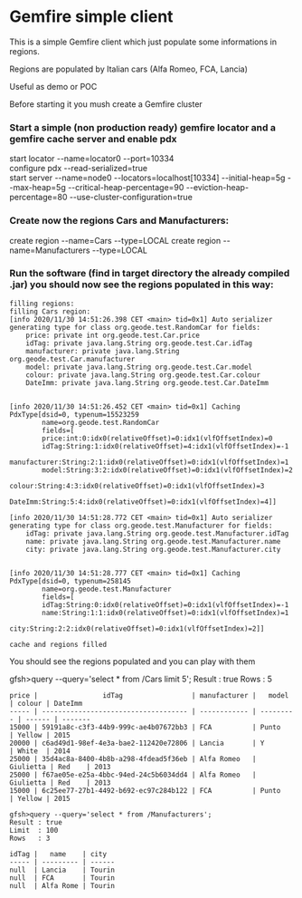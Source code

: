 # Gemfire simple client

This is a simple Gemfire client which just populate some informations in regions. </br>

Regions are populated by Italian cars (Alfa Romeo, FCA, Lancia) </br>

Useful as demo or POC </br>

Before starting it you mush create a Gemfire cluster </br>

### Start a simple (non production ready) gemfire locator and a gemfire cache server and enable pdx

start locator --name=locator0 --port=10334</br>
configure pdx --read-serialized=true</br>
start server --name=node0 --locators=localhost[10334] --initial-heap=5g --max-heap=5g  --critical-heap-percentage=90 --eviction-heap-percentage=80  --use-cluster-configuration=true</br>

### Create now the regions Cars and Manufacturers:

create region --name=Cars --type=LOCAL
create region --name=Manufacturers --type=LOCAL


### Run the software (find in target directory the already compiled .jar) you should now see the regions populated in this way:

```
filling regions:
filling Cars region:
[info 2020/11/30 14:51:26.398 CET <main> tid=0x1] Auto serializer generating type for class org.geode.test.RandomCar for fields: 
    price: private int org.geode.test.Car.price
    idTag: private java.lang.String org.geode.test.Car.idTag
    manufacturer: private java.lang.String org.geode.test.Car.manufacturer
    model: private java.lang.String org.geode.test.Car.model
    colour: private java.lang.String org.geode.test.Car.colour
    DateImm: private java.lang.String org.geode.test.Car.DateImm


[info 2020/11/30 14:51:26.452 CET <main> tid=0x1] Caching PdxType[dsid=0, typenum=15523259
        name=org.geode.test.RandomCar
        fields=[
        price:int:0:idx0(relativeOffset)=0:idx1(vlfOffsetIndex)=0
        idTag:String:1:idx0(relativeOffset)=4:idx1(vlfOffsetIndex)=-1
        manufacturer:String:2:1:idx0(relativeOffset)=0:idx1(vlfOffsetIndex)=1
        model:String:3:2:idx0(relativeOffset)=0:idx1(vlfOffsetIndex)=2
        colour:String:4:3:idx0(relativeOffset)=0:idx1(vlfOffsetIndex)=3
        DateImm:String:5:4:idx0(relativeOffset)=0:idx1(vlfOffsetIndex)=4]]

[info 2020/11/30 14:51:28.772 CET <main> tid=0x1] Auto serializer generating type for class org.geode.test.Manufacturer for fields: 
    idTag: private java.lang.String org.geode.test.Manufacturer.idTag
    name: private java.lang.String org.geode.test.Manufacturer.name
    city: private java.lang.String org.geode.test.Manufacturer.city


[info 2020/11/30 14:51:28.777 CET <main> tid=0x1] Caching PdxType[dsid=0, typenum=258145
        name=org.geode.test.Manufacturer
        fields=[
        idTag:String:0:idx0(relativeOffset)=0:idx1(vlfOffsetIndex)=-1
        name:String:1:1:idx0(relativeOffset)=0:idx1(vlfOffsetIndex)=1
        city:String:2:2:idx0(relativeOffset)=0:idx1(vlfOffsetIndex)=2]]

cache and regions filled

```

You should see the regions populated and you can play with them </br>

gfsh>query --query='select * from /Cars limit 5';
Result : true
Rows   : 5

```
price |                idTag                 | manufacturer |   model   | colour | DateImm
----- | ------------------------------------ | ------------ | --------- | ------ | -------
15000 | 59191a8c-c3f3-44b9-999c-ae4b07672bb3 | FCA          | Punto     | Yellow | 2015
20000 | c6ad49d1-98ef-4e3a-bae2-112420e72806 | Lancia       | Y         | White  | 2014
25000 | 35d4ac8a-8400-4b8b-a298-4fdead5f36eb | Alfa Romeo   | Giulietta | Red    | 2013
25000 | f67ae05e-e25a-4bbc-94ed-24c5b6034dd4 | Alfa Romeo   | Giulietta | Red    | 2013
15000 | 6c25ee77-27b1-4492-b692-ec97c284b122 | FCA          | Punto     | Yellow | 2015
```

```
gfsh>query --query='select * from /Manufacturers';
Result : true
Limit  : 100
Rows   : 3

idTag |   name    | city
----- | --------- | ------
null  | Lancia    | Tourin
null  | FCA       | Tourin
null  | Alfa Rome | Tourin
```

